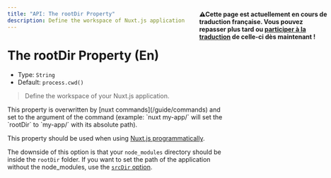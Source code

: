 ```yaml
---
title: "API: The rootDir Property"
description: Define the workspace of Nuxt.js application
---
```


# The rootDir Property (En)

- Type: `String`
- Default: `process.cwd()`

> Define the workspace of your Nuxt.js application.

<p style="width: 294px;position: fixed; top : 64px; right: 4px;" class="Alert Alert--orange"><strong>⚠Cette page est actuellement en cours de traduction française. Vous pouvez repasser plus tard ou <a href="https://github.com/vuejs-fr/nuxt" target="_blank">participer à la traduction</a> de celle-ci dès maintenant !</strong></p><p>This property is overwritten by [nuxt commands](/guide/commands) and set to the argument of the command (example: `nuxt my-app/` will set the `rootDir` to `my-app/` with its absolute path).</p>

This property should be used when using [Nuxt.js programmatically](/api/nuxt).

<div class="Alert Alert--blue">

The downside of this option is that your `node_modules` directory should be inside the `rootDir` folder. If you want to set the path of the application without the node_modules, use the [`srcDir` option](/api/configuration-srcdir).

</div>
